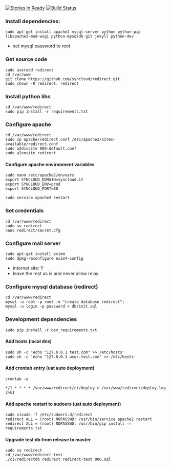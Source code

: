 [![Stories in Ready](https://badge.waffle.io/syncloud/redirect.png?label=ready&title=Ready)](https://waffle.io/syncloud/redirect)
[![Build Status](https://travis-ci.org/syncloud/redirect.svg?branch=master)](https://travis-ci.org/syncloud/redirect)
### Install dependencies:

    sudo apt-get install apache2 mysql-server python python-pip libapache2-mod-wsgi python-mysqldb git jekyll python-dev

* set mysql password to root

### Get source code

    sudo useradd redirect
    cd /var/www
    git clone https://github.com/syncloud/redirect.git
    sudo chown -R redirect. redirect

### Install python libs

    cd /var/www/redirect
    sudo pip install -r requirements.txt
    
### Configure apache

    cd /var/www/redirect
    sudo cp apache/redirect.conf /etc/apache2/sites-available/redirect.conf
    sudo a2dissite 000-default.conf
    sudo a2ensite redirect
    
#### Configure apache environment variables

    sudo nano /etc/apache2/envvars
    export SYNCLOUD_DOMAIN=syncloud.it
    export SYNCLOUD_ENV=prod
    export SYNCLOUD_PORT=80
    
    sudo service apache2 restart

### Set credentials

    cd /var/www/redirect
    sudo su redirect
    nano redirect/secret.cfg

### Configure mail server

    sudo apt-get install exim4
    sudo dpkg-reconfigure exim4-config

* internet site: Y
* leave the rest as is and never allow relay

### Configure mysql database (redirect)

    cd /var/www/redirect
    mysql -u root -p root -e "create database redirect";
    mysql -u login -p password < db/init.sql

### Development dependencies
    
    sudo pip install -r dev_requirements.txt

#### Add hosts (local dns)

    sudo sh -c 'echo "127.0.0.1 test.com" >> /etc/hosts'
    sudo sh -c 'echo "127.0.0.1 user.test.com" >> /etc/hosts'

#### Add crontab entry (uat auto deployment)

    crontab -e
    
    */1 * * * * /var/www/redirect/ci/deploy > /var/www/redirect/deploy.log 2>&1

#### Add apache restart to sudoers (uat auto deployment)

    sudo visudo -f /etc/sudoers.d/redirect
    redirect ALL = (root) NOPASSWD: /usr/bin/service apache2 restart
    redirect ALL = (root) NOPASSWD: /usr/bin/pip install -r requirements.txt


#### Upgrade test db from release to master


    sudo su redirect
    cd /var/www/redirect-test
    ./ci/redirectdb redirect redirect-test 006.sql

